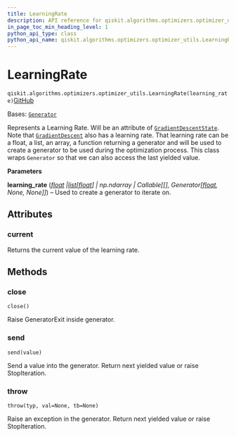 ```yaml
---
title: LearningRate
description: API reference for qiskit.algorithms.optimizers.optimizer_utils.LearningRate
in_page_toc_min_heading_level: 1
python_api_type: class
python_api_name: qiskit.algorithms.optimizers.optimizer_utils.LearningRate
---
```


# LearningRate

<span id="qiskit.algorithms.optimizers.optimizer_utils.LearningRate" />

`qiskit.algorithms.optimizers.optimizer_utils.LearningRate(learning_rate)`[GitHub](https://github.com/qiskit/qiskit/tree/stable/0.46/qiskit/algorithms/optimizers/optimizer_utils/learning_rate.py "view source code")

Bases: [`Generator`](https://docs.python.org/3/library/collections.abc.html#collections.abc.Generator "(in Python v3.12)")

Represents a Learning Rate. Will be an attribute of [`GradientDescentState`](qiskit.algorithms.optimizers.GradientDescentState "qiskit.algorithms.optimizers.GradientDescentState"). Note that [`GradientDescent`](qiskit.algorithms.optimizers.GradientDescent "qiskit.algorithms.optimizers.GradientDescent") also has a learning rate. That learning rate can be a float, a list, an array, a function returning a generator and will be used to create a generator to be used during the optimization process. This class wraps `Generator` so that we can also access the last yielded value.

**Parameters**

**learning\_rate** ([*float*](https://docs.python.org/3/library/functions.html#float "(in Python v3.12)")  *|*[*list*](https://docs.python.org/3/library/stdtypes.html#list "(in Python v3.12)")*\[*[*float*](https://docs.python.org/3/library/functions.html#float "(in Python v3.12)")*] | np.ndarray | Callable\[\[], Generator\[*[*float*](https://docs.python.org/3/library/functions.html#float "(in Python v3.12)")*, None, None]]*) – Used to create a generator to iterate on.

## Attributes

<span id="qiskit.algorithms.optimizers.optimizer_utils.LearningRate.current" />

### current

Returns the current value of the learning rate.

## Methods

### close

<span id="qiskit.algorithms.optimizers.optimizer_utils.LearningRate.close" />

`close()`

Raise GeneratorExit inside generator.

### send

<span id="qiskit.algorithms.optimizers.optimizer_utils.LearningRate.send" />

`send(value)`

Send a value into the generator. Return next yielded value or raise StopIteration.

### throw

<span id="qiskit.algorithms.optimizers.optimizer_utils.LearningRate.throw" />

`throw(typ, val=None, tb=None)`

Raise an exception in the generator. Return next yielded value or raise StopIteration.

